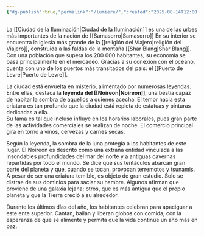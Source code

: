 ```yaml
---
{"dg-publish":true,"permalink":"/lumiere/","created":"2025-08-14T12:00:30.310-06:00","updated":"2025-08-15T16:56:44.000-06:00"}
---
```


La [[Ciudad de la Iluminación\|Ciudad de la Iluminación]] es una de las urbes más importantes de la nación de [[Samasorro\|Samasorro]] En su interior se encuentra la iglesia más grande de la [[religión del Viajero\|religión del Viajero]], construida a las faldas de la montaña [[Shar Blang\|Shar Blang]].  
Con una población que supera los 200 000 habitantes, su economía se basa principalmente en el mercadeo. Gracias a su conexión con el océano, cuenta con uno de los puertos más transitados del país: el [[Puerto de Levre\|Puerto de Levre]].

La ciudad está envuelta en misterio, alimentado por numerosas leyendas. Entre ellas, destaca la **leyenda del [[Noireon\|Noireon]]**, una bestia capaz de habitar la sombra de aquellos a quienes acecha. El temor hacia esta criatura es tan profundo que la ciudad está repleta de estatuas y pinturas dedicadas a ella.  
Su fama es tal que incluso influye en los horarios laborales, pues gran parte de las actividades comerciales se realizan de noche. El comercio principal gira en torno a vinos, cervezas y carnes secas.

Según la leyenda, la sombra de la luna protegía a los habitantes de este lugar. El Noireon es descrito como una extraña entidad vinculada a las insondables profundidades del mar del norte y a antiguas cavernas repartidas por todo el mundo. Se dice que sus tentáculos abarcan gran parte del planeta y que, cuando se tocan, provocan terremotos y tsunamis.  
A pesar de ser una criatura temible, es objeto de gran estudio. Solo se distrae de sus dominios para saciar su hambre. Algunos afirman que proviene de una galaxia lejana; otros, que es más antigua que el propio planeta y que la Tierra creció a su alrededor.

Durante los últimos días del año, los habitantes celebran para apaciguar a este ente superior. Cantan, bailan y liberan globos con comida, con la esperanza de que se alimente y permita que la vida continúe un año más en paz.
